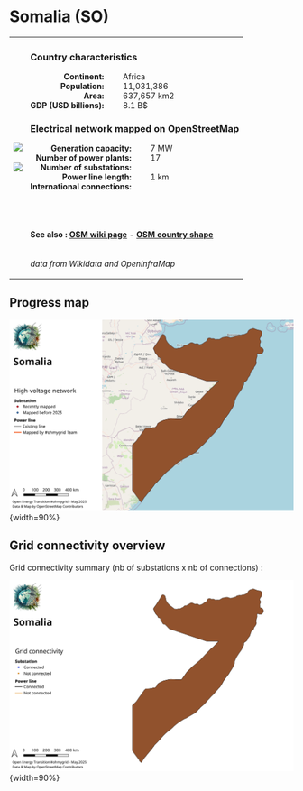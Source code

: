 # Somalia (SO)

<table width="90%">
<tr>
<td>
<img src="http://commons.wikimedia.org/wiki/Special:FilePath/Flag%20of%20Somalia.svg" width="250">
<br><br>
<img src="http://commons.wikimedia.org/wiki/Special:FilePath/Somalia%20%28orthographic%20projection%292.svg" width="250"></td>
<td>
<h3>Country characteristics</h3>
<div style="display: inline-block;text-align:right;margin-right:30px;font-weight: bold;">
Continent:<br>Population:<br>Area:<br>GDP (USD billions):
</div>
<div style="display: inline-block;">
Africa<br>11,031,386<br>637,657 km2<br>8.1 B$
</div>
<h3>Electrical network mapped on OpenStreetMap</h3>
<div style="display: inline-block;text-align:right;margin-right:30px;font-weight: bold;">Generation capacity:<br>
Number of power plants:<br>
Number of substations:<br>
Power line length:<br>
International connections:<br>
</div>
<div style="display: inline-block;">7 MW<br>
17<br>
<br>
1 km<br>
<br>
</div>

<br><br><h4>See also :
<a href="https://wiki.openstreetmap.org/wiki/Power_networks/Somalia" target="_blank">OSM wiki page</a> -
<a href="https://openstreetmap.org/relation/192799" target="_blank">OSM country shape</a>
</h4>

<br><i>data from Wikidata and OpenInfraMap</i>
</td>
</tr>
</table>


## Progress map

![Map](../images/maps_countries/SO/high-voltage-network.png){width=90%}



## Grid connectivity overview

Grid connectivity summary (nb of substations x nb of connections) :<br>

![Map](../images/maps_countries/SO/grid-connectivity.png){width=90%}

